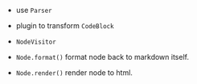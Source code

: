 - use `Parser`

- plugin to transform `CodeBlock`

- `NodeVisitor`

- `Node.format()` format node back to markdown itself.
- `Node.render()` render node to html.
